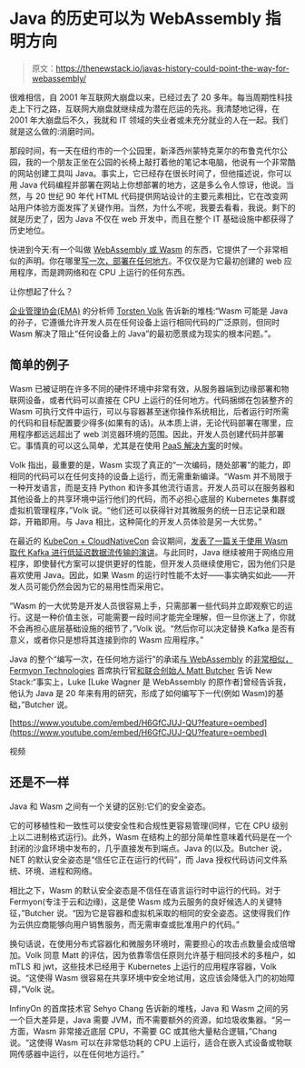 # Java 的历史可以为 WebAssembly 指明方向

> 原文：<https://thenewstack.io/javas-history-could-point-the-way-for-webassembly/>

很难相信，自 2001 年互联网大崩盘以来，已经过去了 20 多年。每当周期性科技走上下行之路，互联网大崩盘就继续成为潜在厄运的先兆。我清楚地记得，在 2001 年大崩盘后不久，我就和 IT 领域的失业者或未充分就业的人在一起。我们就是这么做的:消磨时间。

那段时间，有一天在纽约市的一个公园里，新泽西州蒙特克莱尔的布鲁克代尔公园，我的一个朋友正坐在公园的长椅上敲打着他的笔记本电脑，他说有一个非常酷的网站创建工具叫 Java。事实上，它已经存在很长时间了，但他描述说，你可以用 Java 代码编程并部署在网站上你想部署的地方，这是多么令人惊讶，他说。当然，与 20 世纪 90 年代 HTML 代码提供网站设计的主要元素相比，它在改变网站用户体验方面发挥了关键作用。当然，为什么不呢，我要去看看，我说。剩下的就是历史了，因为 Java 不仅在 web 开发中，而且在整个 IT 基础设施中都获得了历史地位。

快进到今天:有一个叫做 [WebAssembly 或 Wasm](https://thenewstack.io/what-makes-wasm-different/) 的东西，它提供了一个非常相似的声明。你在哪里[写一次，部署在任何地方](https://thenewstack.io/yes-webassembly-can-replace-kubernetes/)。不仅仅是为它最初创建的 web 应用程序，而是跨网络和在 CPU 上运行的任何东西。

让你想起了什么？

[企业管理协会(EMA)](https://www.enterprisemanagement.com/) 的分析师 [Torsten Volk](https://www.linkedin.com/in/torstenvolk) 告诉新的堆栈:“Wasm 可能是 Java 的孙子，它遵循允许开发人员在任何设备上运行相同代码的广泛原则，但同时 Wasm 解决了阻止“任何设备上的 Java”的最初愿景成为现实的根本问题。”。

## 简单的例子

Wasm 已被证明在许多不同的硬件环境中非常有效，从服务器端到边缘部署和物联网设备，或者代码可以直接在 CPU 上运行的任何地方。代码捆绑在包装整齐的 Wasm 可执行文件中运行，可以与容器甚至迷你操作系统相比，后者运行时所需的代码和目标配置要少得多(如果有的话)。从本质上讲，无论代码部署在哪里，应用程序都远远超出了 web 浏览器环境的范围。因此，开发人员创建代码并部署它。事情真的可以这么简单，尤其是在使用 [PaaS 解决方案](https://thenewstack.io/should-webassembly-get-a-paas/)的时候。

Volk 指出，最重要的是，Wasm 实现了真正的“一次编码，随处部署”的能力，即相同的代码可以在任何支持的设备上运行，而无需重新编译。“Wasm 并不局限于一种开发语言，而是支持 Python 和许多其他流行语言。开发人员可以在服务器和其他设备上的共享环境中运行他们的代码，而不必担心底层的 Kubernetes 集群或虚拟机管理程序，”Volk 说。“他们还可以获得针对其微服务的统一日志记录和跟踪，开箱即用。与 Java 相比，这种简化的开发人员体验是另一大优势。”

在最近的 [KubeCon + CloudNativeCon](https://www.cncf.io/kubecon-cloudnativecon-events/?utm_content=inline-mention) 会议期间，[发表了一篇关于使用 Wasm 取代 Kafka 进行低延迟数据流传输的演讲](https://www.youtube.com/watch?v=EVW9hPdfRdY&ab_channel=InfinyOn)。与此同时，Java 继续被用于网络应用程序，即使替代方案可以提供更好的性能，但开发人员继续使用它，因为他们只是喜欢使用 Java。因此，如果 Wasm 的运行时性能不太好——事实确实如此——开发人员可能仍然会因为它的易用性而采用它。

“Wasm 的一大优势是开发人员很容易上手，只需部署一些代码并立即观察它的运行。这是一种价值主张，可能需要一段时间才能完全理解，但一旦你迷上了，你就不会再担心底层基础设施的细节了，”Volk 说。“然后你可以决定替换 Kafka 是否有意义，或者你只是想将其连接到你的 Wasm 应用程序。”

Java 的整个“编写一次，在任何地方运行”的承诺[与 WebAssembly](https://thenewstack.io/webassembly-5-predictions-for-2023/) 的[非常相似，Fermyon Technologies](https://www.fermyon.com/) 首席执行官[和联合创始人 Matt Butcher](https://www.linkedin.com/in/mattbutcher/) 告诉 New Stack:“事实上，Luke [Luke Wagner 是 WebAssembly 的原作者]曾经告诉我，他认为 Java 是 20 年来有用的研究，形成了如何编写下一代(例如 Wasm)的基础，”Butcher 说。

[https://www.youtube.com/embed/H6GfCJUJ-QU?feature=oembed](https://www.youtube.com/embed/H6GfCJUJ-QU?feature=oembed)

视频

## 还是不一样

Java 和 Wasm 之间有一个关键的区别:它们的安全姿态。

它的可移植性和一致性可以使安全性和合规性更容易管理(同样，它在 CPU 级别上以二进制格式运行)。此外，Wasm 在结构上的部分简单性意味着代码是在一个封闭的沙盒环境中发布的，几乎直接发布到端点。Java 的(以及。Butcher 说，NET 的默认安全姿态是“信任它正在运行的代码”，而 Java 授权代码访问文件系统、环境、进程和网络。

相比之下，Wasm 的默认安全姿态是不信任在语言运行时中运行的代码。对于 Fermyon(专注于云和边缘)，这是使 Wasm 成为云服务的良好候选人的关键特征，”Butcher 说。“因为它是容器和虚拟机采取的相同的安全姿态。这使得我们作为云供应商能够向用户销售服务，而无需审查或批准用户的代码。”

换句话说，在使用分布式容器化和微服务环境时，需要担心的攻击点数量会成倍增加。Volk 同意 Matt 的评估，因为依靠零信任原则允许基于相同技术的多租户，如 mTLS 和 jwt，这些技术已经用于 Kubernetes 上运行的应用程序容器，Volk 说。“这使得 Wasm 很容易在共享环境中安全地试用，这应该会降低入门的初始障碍，”Volk 说。

InfinyOn 的首席技术官 Sehyo Chang 告诉新的堆栈，Java 和 Wasm 之间的另一个巨大差异是，Java 需要 JVM，而不需要额外的资源，如垃圾收集器。“另一方面，Wasm 非常接近底层 CPU，不需要 GC 或其他大量粘合逻辑，”Chang 说。“这使得 Wasm 可以在非常低功耗的 CPU 上运行，适合在嵌入式设备或物联网传感器中运行，以在任何地方运行。”

<svg xmlns:xlink="http://www.w3.org/1999/xlink" viewBox="0 0 68 31" version="1.1"><title>Group</title> <desc>Created with Sketch.</desc></svg>